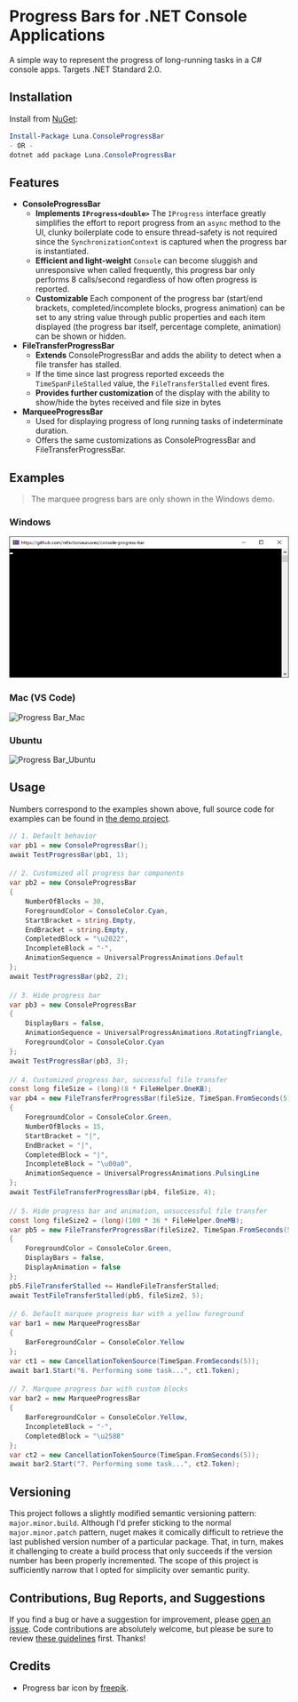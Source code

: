 # Progress Bars for .NET Console Applications

A simple way to represent the progress of long-running tasks in a C# console apps. Targets .NET Standard 2.0.

## Installation

Install from [NuGet](https://www.nuget.org/packages/Luna.ConsoleProgressBar/):

```powershell
Install-Package Luna.ConsoleProgressBar
- OR - 
dotnet add package Luna.ConsoleProgressBar
```

## Features
* **ConsoleProgressBar**
  * **Implements `IProgress<double>`** The `IProgress` interface greatly simplifies the effort to report progress from an `async` method to the UI, clunky boilerplate code to ensure thread-safety is not required since the `SynchronizationContext` is captured when the progress bar is instantiated.
  * **Efficient and light-weight** `Console` can become sluggish and unresponsive when called frequently, this progress bar only performs 8 calls/second regardless of how often progress is reported.
  * **Customizable** Each component of the progress bar (start/end brackets, completed/incomplete blocks, progress animation) can be set to any string value through public properties and each item displayed (the progress bar itself, percentage complete, animation) can be shown or hidden.
* **FileTransferProgressBar**
  * **Extends** ConsoleProgressBar and adds the ability to detect when a file transfer has stalled.
  * If the time since last progress reported exceeds the `TimeSpanFileStalled` value, the `FileTransferStalled` event fires.
  * **Provides further customization** of the display with the ability to show/hide the bytes received and file size in bytes
* **MarqueeProgressBar**
  * Used for displaying progress of long running tasks of indeterminate duration. 
  * Offers the same customizations as ConsoleProgressBar and FileTransferProgressBar.
## Examples

> The marquee progress bars are only shown in the Windows demo.

### Windows

![Progress Bar_Win](https://raw.githubusercontent.com/refactorsaurusrex/console-progress-bar/master/images/demo.gif)


### Mac (VS Code)

![Progress Bar_Mac](https://s3-us-west-1.amazonaws.com/alunapublic/console_progress_bar/ProgressBar_Mac.gif)
### Ubuntu

![Progress Bar_Ubuntu](https://s3-us-west-1.amazonaws.com/alunapublic/console_progress_bar/ProgressBar_Ubuntu.gif)

## Usage
Numbers correspond to the examples shown above, full source code for examples can be found in [the demo project](https://github.com/refactorsaurusrex/console-progress-bar/blob/master/src/Luna.ConsoleProgressBar.Demo/Program.cs).
```csharp
// 1. Default behavior
var pb1 = new ConsoleProgressBar();
await TestProgressBar(pb1, 1);

// 2. Customized all progress bar components
var pb2 = new ConsoleProgressBar
{
    NumberOfBlocks = 30,
    ForegroundColor = ConsoleColor.Cyan,
    StartBracket = string.Empty,
    EndBracket = string.Empty,
    CompletedBlock = "\u2022",
    IncompleteBlock = "·",
    AnimationSequence = UniversalProgressAnimations.Default
};
await TestProgressBar(pb2, 2);

// 3. Hide progress bar
var pb3 = new ConsoleProgressBar
{
    DisplayBars = false,
    AnimationSequence = UniversalProgressAnimations.RotatingTriangle,
    ForegroundColor = ConsoleColor.Cyan
};
await TestProgressBar(pb3, 3);

// 4. Customized progress bar, successful file transfer
const long fileSize = (long)(8 * FileHelper.OneKB);
var pb4 = new FileTransferProgressBar(fileSize, TimeSpan.FromSeconds(5))
{
    ForegroundColor = ConsoleColor.Green,
    NumberOfBlocks = 15,
    StartBracket = "|",
    EndBracket = "|",
    CompletedBlock = "|",
    IncompleteBlock = "\u00a0",
    AnimationSequence = UniversalProgressAnimations.PulsingLine
};
await TestFileTransferProgressBar(pb4, fileSize, 4);

// 5. Hide progress bar and animation, unsuccessful file transfer
const long fileSize2 = (long)(100 * 36 * FileHelper.OneMB);
var pb5 = new FileTransferProgressBar(fileSize2, TimeSpan.FromSeconds(5))
{
    ForegroundColor = ConsoleColor.Green,
    DisplayBars = false,
    DisplayAnimation = false
};
pb5.FileTransferStalled += HandleFileTransferStalled;
await TestFileTransferStalled(pb5, fileSize2, 5);

// 6. Default marquee progress bar with a yellow foreground
var bar1 = new MarqueeProgressBar
{
    BarForegroundColor = ConsoleColor.Yellow
};
var ct1 = new CancellationTokenSource(TimeSpan.FromSeconds(5));
await bar1.Start("6. Performing some task...", ct1.Token);

// 7. Marquee progress bar with custom blocks
var bar2 = new MarqueeProgressBar
{
    BarForegroundColor = ConsoleColor.Yellow,
    IncompleteBlock = "·",
    CompletedBlock = "\u2588"
};
var ct2 = new CancellationTokenSource(TimeSpan.FromSeconds(5));
await bar2.Start("7. Performing some task...", ct2.Token);
```

## Versioning

This project follows a slightly modified semantic versioning pattern: `major.minor.build`. Although I'd prefer sticking to the normal `major.minor.patch` pattern, nuget makes it comically difficult to retrieve the last published version number of a particular package. That, in turn, makes it challenging to create a build process that only succeeds if the version number has been properly incremented. The scope of this project is sufficiently narrow that I opted for simplicity over semantic purity. 

## Contributions, Bug Reports, and Suggestions

If you find a bug or have a suggestion for improvement, please [open an issue](https://github.com/refactorsaurusrex/console-progress-bar/issues). Code contributions are absolutely welcome, but please be sure to review [these guidelines](https://github.com/refactorsaurusrex/console-progress-bar/blob/master/CONTRIBUTING.MD) first. Thanks!

## Credits

- Progress bar icon by [freepik](https://www.flaticon.com/authors/freepik).
